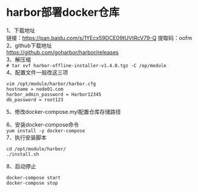 harbor部署docker仓库
====================
1、下载地址  
链接：https://pan.baidu.com/s/1YEcx59DCE09tUVtRcV79-Q 提取码：oofm  
2、github下载地址  
https://github.com/goharbor/harbor/releases  
3、解压缩  
``` # tar xvf harbor-offline-installer-v1.4.0.tgz -C /op/module ```  
4、配置文件一般改这三项  
```
vim /opt/module/harbor/harbor.cfg
hostname = node01.com
harbor_admin_password = Harbor12345
db_password = root123
```  
5、修改docker-compose.myl配置仓库存储路径  

6、安装docker-compose命令  
``` yum install -y docker-compose ```  
7、执行安装脚本  
``` 
cd /opt/module/harbor/
./install.sh
```
8、启动停止
```
docker-compose start
docker-compose stop
```
